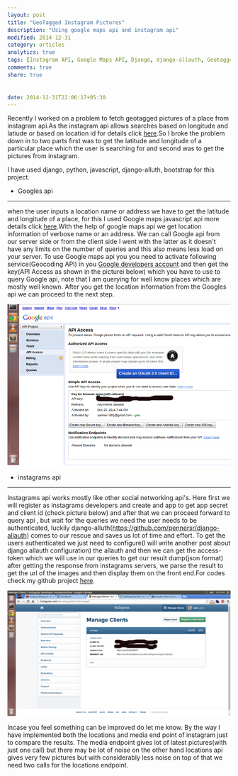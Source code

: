 ```yaml
---
layout: post
title: "GeoTagged Instagram Pictures"
description: "Using google maps api and instagram api"
modified: 2014-12-31
category: articles
analytics: true
tags: [Instagram API, Google Maps API, Django, django-allauth, Geotagged-Pictures]
comments: true
share: true


date: 2014-12-31T22:06:17+05:30
---
```


Recently I worked on a problem to fetch geotagged pictures of a place from instagram api.As the instagram api allows searches based on longitude and latiude or based on location id for details click [here](http://instagram.com/developer/endpoints/).So I broke the problem down in to two parts first was to get the latitude and longitude of a particular place which the user is searching for and second was to get the pictures from instagram.

I have used django, python, javascript, django-alluth, bootstrap for this project.

* Googles api
-------------

when the user inputs a location name or address we have to get the latitude and longitude of a place, for this I used Google maps javascript api more details click [here](https://developers.google.com/maps/documentation/javascript/).With the help of google maps api we get location information of verbose name or an address. We can call Google api from  our server side or from the client side I went with the latter as it doesn't have any limits on the number of queries and this also means less load on your server. To use Google maps api you you need to activate following service(Geocoding API) in you [Google developers account](https://code.google.com/apis/console/) and then get the key(API Access as shown in the picturei below) which you have to use to query Google api, note that I am querying for well know places which are mostly well known. After you get the location information from the Googles api we can proceed to the next step.

![Diagram1](/images/google_api.png)

* instagrams api
----------------

Instagrams api works mostly like  other social networking api's. Here first we will register as instagrams developers and create and app to get app secret and client id (check picture below) and after that we can proceed forward to query api , but wait for the queries we need the user needs to be authenticated, luckily django-alluth(https://github.com/pennersr/django-allauth) comes to our rescue and saves us lot of time and effort.
To get the users authenticated we just need to configure(I will write another post about django allauth configuration) the allauth and then we can get the access-token which we will use in our queries to get our result dump(json format) after getting the response from instagrams servers, we parse the result to get the url of the images and then display them on the front end.For codes check my github project [here](https://github.com/Aameer/instagramGTpics).

![Diagram2](/images/instagram_api.png)

Incase you feel something can be improved do let me know. By the way I have implemented both the locations and media end point of instagram just to compare the results. The media endpoint gives lot of latest pictures(with just one call) but there may be lot of noise on the other hand locations api gives very few pictures but with considerably less noise on top of that we need two calls for the locations endpoint.


